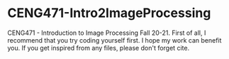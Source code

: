 # CENG471-Intro2ImageProcessing
CENG471 - Introduction to Image Processing Fall 20-21. First of all, I recommend that you try coding yourself first. I hope my work can benefit you. If you get inspired from any files, please don't forget cite.
